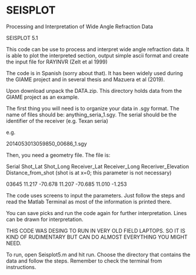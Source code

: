 # SEISPLOT
Processing and Interpretation of Wide Angle Refraction Data

SEISPLOT 5.1

This code can be use to process and interpret wide angle refraction data. It is able to plot the interpreted section, output simple ascii format and create the input file for RAYINVR (Zelt et al 1999)

The code is in Spanish (sorry about that). It has been widely used during the GIAME project and in several thesis and Mazuera et al (2019).

Upon download unpack the DATA.zip. This directory holds data from the GIAME project as an example. 

The first thing you will need is to organize your data in .sgy format. The name of files should be: anything_seria_1.sgy. The serial should be the identifier of the receiver (e.g. Texan seria)

e.g.

2014053013059850_00686_1.sgy

Then, you need a geometry file. The file is:

Serial Shot_Lat Shot_Long Receiver_Lat Receiver_Long Receriver_Elevation Distance_from_shot (shot is at x=0; this parameter is not necessary)

03645	11.217	-70.678	11.207	-70.685	11.010	-1.253

The code uses screens to input the parameters. Just follow the steps and read the Matlab Terminal as most of the information is printed there. 

You can save picks and run the code again for further interpretation. 
Lines can be drawn for interpretation. 

THIS CODE WAS DESING TO RUN IN VERY OLD FIELD LAPTOPS. SO IT IS KIND OF RUDIMENTARY BUT CAN DO ALMOST EVERYTHING YOU MIGHT NEED.

To run, open Seisplot5.m and hit run. Choose the directory that contains the data and follow the steps. Remember to check the terminal from instructions. 
